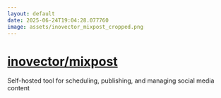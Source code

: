 ```yaml
---
layout: default
date: 2025-06-24T19:04:28.077760
image: assets/inovector_mixpost_cropped.png
---
```


# [inovector/mixpost](https://github.com/inovector/mixpost)

Self-hosted tool for scheduling, publishing, and managing social media content
